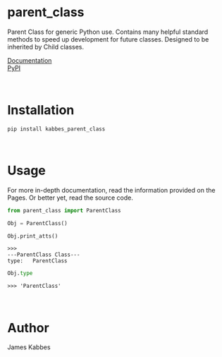 # parent_class
Parent Class for generic Python use. Contains many helpful standard methods to speed up development for future classes. Designed to be inherited by Child classes.

[Documentation](https://jameskabbes.github.io/parent_class) <br>
[PyPI](https://pypi.org/project/kabbes-parent-class)

<br>

# Installation
`pip install kabbes_parent_class`

<br>

# Usage
For more in-depth documentation, read the information provided on the Pages. Or better yet, read the source code.

```python
from parent_class import ParentClass
```

```python
Obj = ParentClass()
```

```python
Obj.print_atts()
```

```
>>>
---ParentClass Class---
type:   ParentClass
```

```python
Obj.type
```

```
>>> 'ParentClass'
```

<br>

# Author
James Kabbes

